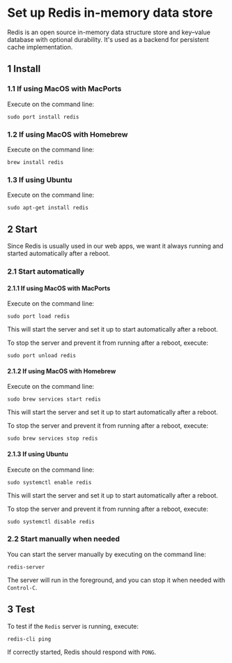 # Set up Redis in-memory data store

Redis is an open source in-memory data structure store and key–value database
with optional durability. It's used as a backend for persistent cache
implementation.

## 1 Install

### 1.1 If using MacOS with MacPorts

Execute on the command line:

```console
sudo port install redis
```

### 1.2 If using MacOS with Homebrew

Execute on the command line:

```console
brew install redis
```

### 1.3 If using Ubuntu

Execute on the command line:

```console
sudo apt-get install redis
```

## 2 Start

Since Redis is usually used in our web apps, we want it always running and
started automatically after a reboot.

### 2.1 Start automatically

#### 2.1.1 If using MacOS with MacPorts

Execute on the command line:

```console
sudo port load redis
```

This will start the server and set it up to start automatically after a reboot.

To stop the server and prevent it from running after a reboot, execute:

```console
sudo port unload redis
```

#### 2.1.2 If using MacOS with Homebrew

Execute on the command line:

```console
sudo brew services start redis
```

This will start the server and set it up to start automatically after a reboot.

To stop the server and prevent it from running after a reboot, execute:

```console
sudo brew services stop redis
```

#### 2.1.3 If using Ubuntu

Execute on the command line:

```console
sudo systemctl enable redis
```

This will start the server and set it up to start automatically after a reboot.

To stop the server and prevent it from running after a reboot, execute:

```console
sudo systemctl disable redis
```

### 2.2 Start manually when needed

You can start the server manually by executing on the command line:

```console
redis-server
```

The server will run in the foreground, and you can stop it when needed with
`Control-C`.

## 3 Test

To test if the `Redis` server is running, execute:

```console
redis-cli ping
```

If correctly started, Redis should respond with `PONG`.
